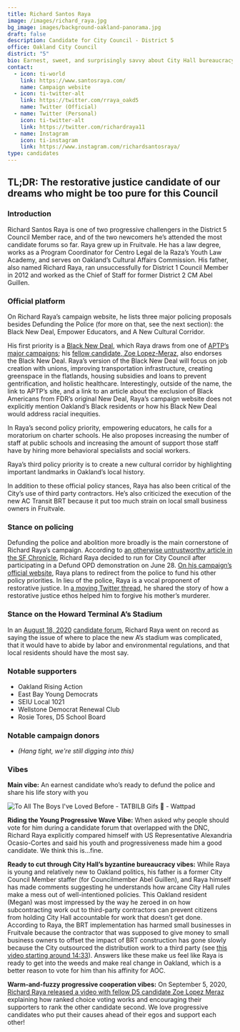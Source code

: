 ```yaml
---
title: Richard Santos Raya
image: /images/richard_raya.jpg
bg_image: images/background-oakland-panorama.jpg
draft: false
description: Candidate for City Council - District 5
office: Oakland City Council
district: "5"
bio: Earnest, sweet, and surprisingly savvy about City Hall bureaucracy
contact:
  - icon: ti-world
    link: https://www.santosraya.com/
    name: Campaign website
  - icon: ti-twitter-alt
    link: https://twitter.com/rraya_oakd5
    name: Twitter (Official)
  - name: Twitter (Personal)
    icon: ti-twitter-alt
    link: https://twitter.com/richardraya11
  - name: Instagram
    icon: ti-instagram
    link: https://www.instagram.com/richardsantosraya/
type: candidates
---
```

## TL;DR: The restorative justice candidate of our dreams who might be too pure for this Council

### Introduction

Richard Santos Raya is one of two progressive challengers in the District 5 Council Member race, and of the two newcomers he’s attended the most candidate forums so far. Raya grew up in Fruitvale. He has a law degree, works as a Program Coordinator for Centro Legal de la Raza’s Youth Law Academy, and serves on Oakland’s Cultural Affairs Commission. His father, also named Richard Raya, ran unsuccessfully for District 1 Council Member in 2012 and worked as the Chief of Staff for former District 2 CM Abel Guillen.

### Official platform

On Richard Raya’s campaign website, he lists three major policing proposals besides Defunding the Police (for more on that, see the next section): the Black New Deal, Empower Educators, and A New Cultural Corridor.

His first priority is a [Black New Deal](https://www.santosraya.com/black-new-deal), which Raya draws from one of [APTP’s major campaigns](https://www.antipoliceterrorproject.org/blog-entire/2020/4/22/black-oakland-demands-in-light-of-covid-19-and-rates-of-black-death); his [fellow candidate, Zoe Lopez-Meraz](https://www.oakmtg.club/candidates/zoe-lopez-meraz/), also endorses the Black New Deal. Raya’s version of the Black New Deal will focus on job creation with unions, improving transportation infrastructure, creating greenspace in the flatlands, housing subsidies and loans to prevent gentrification, and holistic healthcare. Interestingly, outside of the name, the link to APTP’s site, and a link to an article about the exclusion of Black Americans from FDR’s original New Deal, Raya’s campaign website does not explicitly mention Oakland’s Black residents or how his Black New Deal would address racial inequities.

In Raya’s second policy priority, empowering educators, he calls for a moratorium on charter schools. He also proposes increasing the number of staff at public schools and increasing the amount of support those staff have by hiring more behavioral specialists and social workers.

Raya’s third policy priority is to create a new cultural corridor by highlighting important landmarks in Oakland’s local history.

In addition to these official policy stances, Raya has also been critical of the City’s use of third party contractors. He’s also criticized the execution of the new AC Transit BRT because it put too much strain on local small business owners in Fruitvale.

### Stance on policing

Defunding the police and abolition more broadly is the main cornerstone of Richard Raya’s campaign. According to [an otherwise untrustworthy article in the SF Chronicle](https://www.sfchronicle.com/bayarea/article/How-the-debate-about-police-reform-could-remake-15447760.php), Richard Raya decided to run for City Council after participating in a Defund OPD demonstration on June 28. [On his campaign’s official website](https://www.santosraya.com/defund-the-police), Raya plans to redirect from the police to fund his other policy priorities. In lieu of the police, Raya is a vocal proponent of restorative justice. In [a moving Twitter thread](https://twitter.com/rraya_oakD5/status/1301941947196555264), he shared the story of how a restorative justice ethos helped him to forgive his mother’s murderer.

### Stance on the Howard Terminal A’s Stadium

In an [August 18, 2020](https://twitter.com/tdlove5/status/1295921885838897152?s=20) [candidate forum](https://twitter.com/tdlove5/status/1295921884941303808), Richard Raya went on record as saying the issue of where to place the new A’s stadium was complicated, that it would have to abide by labor and environmental regulations, and that local residents should have the most say.

### Notable supporters

* Oakland Rising Action
* East Bay Young Democrats
* SEIU Local 1021
* Wellstone Democrat Renewal Club
* Rosie Tores, D5 School Board

### Notable campaign donors

* *(Hang tight, we're still digging into this)*

### Vibes

**Main vibe:** An earnest candidate who’s ready to defund the police and share his life story with you

![To All The Boys I've Loved Before - TATBILB Gifs 💌 - Wattpad](/images/raya-meme.gif)

**Riding the Young Progressive Wave Vibe:** When asked why people should vote for him during a candidate forum that overlapped with the DNC, Richard Raya explicitly compared himself with US Representative Alexandria Ocasio-Cortes and said his youth and progressiveness made him a good candidate. We think this is...fine.

**Ready to cut through City Hall’s byzantine bureaucracy vibes:** While Raya is young and relatively new to Oakland politics, his father is a former City Council Member staffer (for Councilmember Abel Guillen), and Raya himself has made comments suggesting he understands how arcane City Hall rules make a mess out of well-intentioned policies. This Oakland resident (Megan) was most impressed by the way he zeroed in on how subcontracting work out to third-party contractors can prevent citizens from holding City Hall accountable for work that doesn’t get done. According to Raya, the BRT implementation has harmed small businesses in Fruitvale because the contractor that was supposed to give money to small business owners to offset the impact of BRT construction has gone slowly because the City outsourced the distribution work to a third party (see [this video starting around 14:33](https://www.facebook.com/tumbletweetmedia/videos/2678342449105290)). Answers like these make us feel like Raya is ready to get into the weeds and make real change in Oakland, which is a better reason to vote for him than his affinity for AOC.

**Warm-and-fuzzy progressive cooperation vibes:** On September 5, 2020, [Richard Raya released a video with fellow D5 candidate Zoe Lopez Meraz](https://twitter.com/rraya_oakD5/status/1302406174482939905) explaining how ranked choice voting works and encouraging their supporters to rank the other candidate second. We love progressive candidates who put their causes ahead of their egos and support each other!